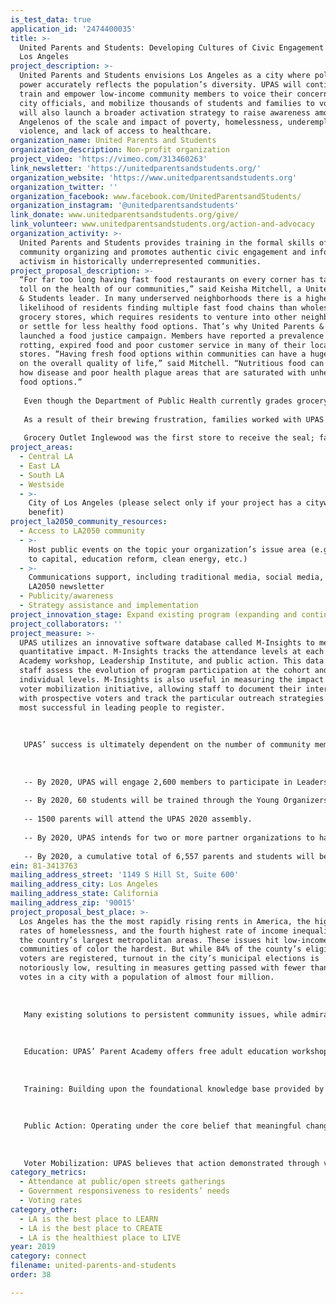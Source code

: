 ```yaml
---
is_test_data: true
application_id: '2474400035'
title: >-
  United Parents and Students: Developing Cultures of Civic Engagement Across
  Los Angeles
project_description: >-
  United Parents and Students envisions Los Angeles as a city where political
  power accurately reflects the population’s diversity. UPAS will continue to
  train and empower low-income community members to voice their concerns, engage
  city officials, and mobilize thousands of students and families to vote. It
  will also launch a broader activation strategy to raise awareness among
  Angelenos of the scale and impact of poverty, homelessness, underemployment,
  violence, and lack of access to healthcare.
organization_name: United Parents and Students
organization_description: Non-profit organization
project_video: 'https://vimeo.com/313460263'
link_newsletter: 'https://unitedparentsandstudents.org/'
organization_website: 'https://www.unitedparentsandstudents.org'
organization_twitter: ''
organization_facebook: www.facebook.com/UnitedParentsandStudents/
organization_instagram: '@unitedparentsandstudents'
link_donate: www.unitedparentsandstudents.org/give/
link_volunteer: www.unitedparentsandstudents.org/action-and-advocacy
organization_activity: >-
  United Parents and Students provides training in the formal skills of
  community organizing and promotes authentic civic engagement and informed
  activism in historically underrepresented communities.
project_proposal_description: >-
  “For far too long having fast food restaurants on every corner has taken a
  toll on the health of our communities,” said Keisha Mitchell, a United Parents
  & Students leader. In many underserved neighborhoods there is a higher
  likelihood of residents finding multiple fast food chains than wholesome
  grocery stores, which requires residents to venture into other neighborhoods
  or settle for less healthy food options. That’s why United Parents & Students
  launched a food justice campaign. Members have reported a prevalence of
  rotting, expired food and poor customer service in many of their local grocery
  stores. “Having fresh food options within communities can have a huge impact
  on the overall quality of life,” said Mitchell. “Nutritious food can change
  how disease and poor health plague areas that are saturated with unhealthy
  food options.”
   
   Even though the Department of Public Health currently grades grocery stores, the department does not account for rotting produce, meat, and dairy products. “I have to travel outside of my community to have a good experience and that’s not okay,” recalled Isela Castro, another UPAS member. “I want to be able to shop in my community.”
   
   As a result of their brewing frustration, families worked with UPAS to develop a report card and an evaluation process to hold grocery stores accountable for their food quality. Stores that meet these standards earn a United Parents & Students Certified Store of Excellence Seal to alert community members to its quality. While this seal may not be verified by local or state authorities yet, it’s a critical step toward taking back the power to demand change, and reward progress, in their local stores.
   
   Grocery Outlet Inglewood was the first store to receive the seal; families wanted to recognize its efforts in meeting the standards. Ultimately, UPAS hopes to work with the city and county to institutionalize a county-wide program with a similar rubric and seal. “The food justice campaign is important to me because I believe that all families should have equal access to affordable high quality food,” said Castro. “We should be able to walk into the grocery stores in our communities and see fresh fruits and vegetables, healthy items, and affordable prices.”
project_areas:
  - Central LA
  - East LA
  - South LA
  - Westside
  - >-
    City of Los Angeles (please select only if your project has a citywide
    benefit)
project_la2050_community_resources:
  - Access to LA2050 community
  - >-
    Host public events on the topic your organization’s issue area (e.g. access
    to capital, education reform, clean energy, etc.) 
  - >-
    Communications support, including traditional media, social media, and
    LA2050 newsletter
  - Publicity/awareness
  - Strategy assistance and implementation
project_innovation_stage: Expand existing program (expanding and continuing ongoing successful projects)
project_collaborators: ''
project_measure: >-
  UPAS utilizes an innovative software database called M-Insights to measure
  quantitative impact. M-Insights tracks the attendance levels at each Parent
  Academy workshop, Leadership Institute, and public action. This data helps
  staff assess the evolution of program participation at the cohort and
  individual levels. M-Insights is also useful in measuring the impact of the
  voter mobilization initiative, allowing staff to document their interactions
  with prospective voters and track the particular outreach strategies that are
  most successful in leading people to register.
   
   
   
   UPAS’ success is ultimately dependent on the number of community members engaged and trained, the quality of training, and the frequency of civic engagement as a result. The overall reach and effectiveness of UPAS’ work is measured against ambitious goals which are designed by the Executive Director and Board through close collaboration with local families and site-based leaders who drive the work at the neighborhood level.
   
   
   
   -- By 2020, UPAS will engage 2,600 members to participate in Leadership Institutes per year.
   
   -- By 2020, 60 students will be trained through the Young Organizers Institute.
   
   -- 1500 parents will attend the UPAS 2020 assembly.
   
   -- By 2020, UPAS intends for two or more partner organizations to have submitted proposals for affiliate membership. Organizations that have expressed interest include KIPP Los Angeles, Magnolia Public Schools, and Camino Nuevo Charter Academy. 
   
   -- By 2020, a cumulative total of 6,557 parents and students will be registered to vote and at least 40 local public actions will be led by members each year.
ein: 81-3413763
mailing_address_street: '1149 S Hill St, Suite 600'
mailing_address_city: Los Angeles
mailing_address_state: California
mailing_address_zip: '90015'
project_proposal_best_place: >-
  Los Angeles has the the most rapidly rising rents in America, the highest
  rates of homelessness, and the fourth highest rate of income inequality among
  the country’s largest metropolitan areas. These issues hit low-income
  communities of color the hardest. But while 84% of the county’s eligible
  voters are registered, turnout in the city’s municipal elections is
  notoriously low, resulting in measures getting passed with fewer than 200,000
  votes in a city with a population of almost four million.
   
   
   
   Many existing solutions to persistent community issues, while admirable, often treat community empowerment as a volunteer, grassroots pastime. UPAS fundamentally believes that in order to secure long-lasting community progress and revitalization, community organizing must be recognized as a profession requiring knowledge and strategic skills. Furthermore, UPAS’ training is based on an understanding that systemic change needs to be pursued and sustained by the community itself rather than through the efforts, however well intentioned, of others. The organization aims to help build the capacity of grassroots coalitions in which local families can participate and ultimately attain leadership roles. UPAS’ Theory of Change is built upon the development and nurturing of parent and student leaders as they work to activate the latent capital of their communities. The organization carries out its program through a structured program consisting of parent education, formal advocacy training, coordinated public actions, and voter registration initiatives.
   
   
   
   Education: UPAS’ Parent Academy offers free adult education workshops designed to develop basic skills and provide parents with a core understanding of the issues that most affect their communities. A schedule of classes, delivered at a partnering school site, is tailored to meet the needs of a particular neighborhood.
   
   
   
   Training: Building upon the foundational knowledge base provided by the Parent Academy, the Leadership Institute follows a training model utilized by the Industrial Areas Foundation since the 1970s to teach participants how to prioritize issues, draft solutions, and develop strategies to engage elected representatives in meaningful and informed dialogue.
   
   
   
   Public Action: Operating under the core belief that meaningful change is the direct result of concerted public action, UPAS translates theory into practice by guiding members to apply their education and training to active civic participation. UPAS’ public initiatives have resulted in many successful community-wide accomplishments.
   
   
   
   Voter Mobilization: UPAS believes that action demonstrated through voting is essential to the organization’s strategy; meaningful self-advocacy requires communities to combine public action and voter registration efforts in order to establish and sustain broader, coalition-based civic engagement.
category_metrics:
  - Attendance at public/open streets gatherings
  - Government responsiveness to residents’ needs
  - Voting rates
category_other:
  - LA is the best place to LEARN
  - LA is the best place to CREATE
  - LA is the healthiest place to LIVE
year: 2019
category: connect
filename: united-parents-and-students
order: 38

---
```

